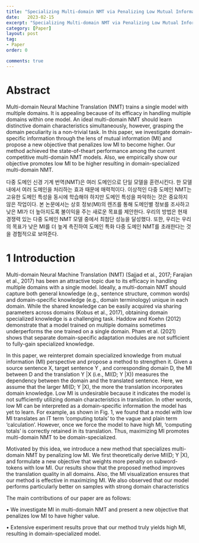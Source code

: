```yaml
---
title: "Specializing Multi-domain NMT via Penalizing Low Mutual Information 정리"
date:   2023-02-15
excerpt: "Specializing Multi-domain NMT via Penalizing Low Mutual Information paper review"
category: [Paper]
layout: post
tag:
- Paper
order: 0

comments: true
---
```




# Abstract
Multi-domain Neural Machine Translation
(NMT) trains a single model with multiple domains. It is appealing because of its efficacy in
handling multiple domains within one model.
An ideal multi-domain NMT should learn distinctive domain characteristics simultaneously,
however, grasping the domain peculiarity is
a non-trivial task. In this paper, we investigate domain-specific information through the
lens of mutual information (MI) and propose a
new objective that penalizes low MI to become
higher. Our method achieved the state-of-theart performance among the current competitive multi-domain NMT models. Also, we empirically show our objective promotes low MI
to be higher resulting in domain-specialized
multi-domain NMT.

다중 도메인 신경 기계 번역(NMT)은 여러 도메인으로 단일 모델을 훈련시킨다. 한 모델 내에서 여러 도메인을 처리하는 효과 때문에 매력적이다. 이상적인 다중 도메인 NMT는 고유한 도메인 특성을 동시에 학습해야 하지만 도메인 특성을 파악하는 것은 중요하지 않은 작업이다. 본 논문에서는 상호 정보(MI)의 렌즈를 통해 도메인별 정보를 조사하고 낮은 MI가 더 높아지도록 불이익을 주는 새로운 목표를 제안한다. 우리의 방법은 현재 경쟁력 있는 다중 도메인 NMT 모델 중에서 최첨단 성능을 달성했다. 또한, 우리는 우리의 목표가 낮은 MI를 더 높게 촉진하여 도메인 특화 다중 도메인 NMT를 초래한다는 것을 경험적으로 보여준다.


# 1 Introduction
Multi-domain Neural Machine Translation (NMT)
(Sajjad et al., 2017; Farajian et al., 2017) has been
an attractive topic due to its efficacy in handling
multiple domains with a single model. Ideally,
a multi-domain NMT should capture both general knowledge (e.g., sentence structure, common
words) and domain-specific knowledge (e.g., domain terminology) unique in each domain. While
the shared knowledge can be easily acquired via
sharing parameters across domains (Kobus et al.,
2017), obtaining domain specialized knowledge
is a challenging task. Haddow and Koehn (2012)
demonstrate that a model trained on multiple domains sometimes underperforms the one trained
on a single domain. Pham et al. (2021) shows that
separate domain-specific adaptation modules are
not sufficient to fully-gain specialized knowledge.


In this paper, we reinterpret domain specialized
knowledge from mutual information (MI) perspective and propose a method to strengthen it. Given
a source sentence X, target sentence Y , and corresponding domain D, the MI between D and the
translation Y |X (i.e., MI(D; Y |X)) measures the
dependency between the domain and the translated sentence. Here, we assume that the larger
MI(D; Y |X), the more the translation incorporates
domain knowledge. Low MI is undesirable because
it indicates the model is not sufficiently utilizing domain characteristics in translation. In other words,
low MI can be interpreted as a domain-specific information the model has yet to learn. For example,
as shown in Fig. 1, we found that a model with low
MI translates an IT term ‘computing totals’ to the
vague and plain term ‘calculation’. However, once
we force the model to have high MI, ‘computing
totals’ is correctly retained in its translation. Thus,
maximizing MI promotes multi-domain NMT to
be domain-specialized.


Motivated by this idea, we introduce a new
method that specializes multi-domain NMT by
penalizing low MI. We first theoretically derive
MI(D; Y |X), and formulate a new objective that
weights more penalty on subword-tokens with low
MI. Our results show that the proposed method improves the translation quality in all domains. Also,
the MI visualization ensures that our method is effective in maximizing MI. We also observed that
our model performs particularly better on samples
with strong domain characteristics

The main contributions of our paper are as follows:     

• We investigate MI in multi-domain NMT and
present a new objective that penalizes low MI
to have higher value.   

• Extensive experiment results prove that our
method truly yields high MI, resulting in
domain-specialized model.

